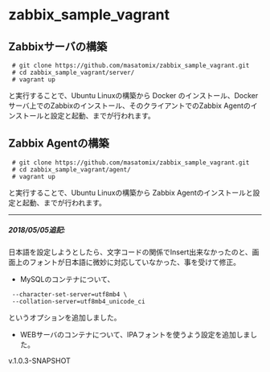 # zabbix_sample_vagrant

## Zabbixサーバの構築

```
 # git clone https://github.com/masatomix/zabbix_sample_vagrant.git
 # cd zabbix_sample_vagrant/server/
 # vagrant up
```

と実行することで、Ubuntu Linuxの構築から Docker のインストール、Dockerサーバ上でのZabbixのインストール、そのクライアントでのZabbix Agentのインストールと設定と起動、までが行われます。


## Zabbix Agentの構築

```
 # git clone https://github.com/masatomix/zabbix_sample_vagrant.git
 # cd zabbix_sample_vagrant/agent/
 # vagrant up
```

と実行することで、Ubuntu Linuxの構築から Zabbix Agentのインストールと設定と起動、までが行われます。

----
##### 2018/05/05追記:


日本語を設定しようとしたら、文字コードの関係でInsert出来なかったのと、画面上のフォントが日本語に微妙に対応していなかった、事を受けて修正。


* MySQLのコンテナについて、
```
 --character-set-server=utf8mb4 \
 --collation-server=utf8mb4_unicode_ci
```
というオプションを追加しました。

* WEBサーバのコンテナについて、IPAフォントを使うよう設定を追加しました。


v.1.0.3-SNAPSHOT
